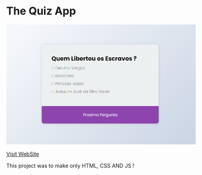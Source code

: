 # The Quiz App
![The Quiz App](./quizappscreen.png)

[Visit WebSite](https://quiz.israelcena.com.br/)

This project was to make only HTML, CSS AND JS !
